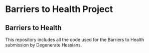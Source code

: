 Barriers to Health Project
================

Barriers to Health
------------------

This repository includes all the code used for the Barriers to Health submission by Degenerate Hessians.
